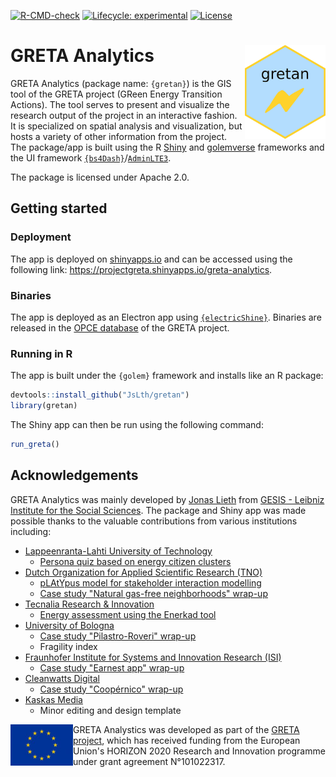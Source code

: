 <!-- badges: start -->

[![R-CMD-check](https://github.com/JsLth/greta-gis-tool/actions/workflows/R-CMD-check.yaml/badge.svg)](https://github.com/JsLth/greta-gis-tool/actions/workflows/R-CMD-check.yaml) [![Lifecycle: experimental](https://img.shields.io/badge/lifecycle-experimental-orange.svg)](https://lifecycle.r-lib.org/articles/stages.html#experimental) [![License](https://img.shields.io/badge/License-Apache_2.0-blue.svg)](https://opensource.org/licenses/Apache-2.0)

<!-- badges: end -->



# GRETA Analytics <a href="https://zenodo.org/communities/greta/"><img align="right" height="150" src="man/figures/logo.png"></a>

GRETA Analytics (package name: `{gretan}`) is the GIS tool of the GRETA project (GReen Energy Transition Actions). The tool serves to present and visualize the research output of the project in an interactive fashion. It is specialized on spatial analysis and visualization, but hosts a variety of other information from the project. The package/app is built using the R [Shiny](https://github.com/rstudio/shiny) and [golemverse](https://golemverse.org/) frameworks and the UI framework [`{bs4Dash}`](https://rinterface.github.io/bs4Dash/)/[`AdminLTE3`](https://github.com/ColorlibHQ/AdminLTE).

The package is licensed under Apache 2.0.

## Getting started

### Deployment

The app is deployed on [shinyapps.io](shinyapps.io) and can be accessed using the following link: https://projectgreta.shinyapps.io/greta-analytics.

### Binaries

The app is deployed as an Electron app using [`{electricShine}`](https://github.com/chasemc/electricShine). Binaries are released in the [OPCE database](https://zenodo.org/communities/greta/) of the GRETA project.

### Running in R

The app is built under the `{golem}` framework and installs like an R package:

```r
devtools::install_github("JsLth/gretan")
library(gretan)
```

The Shiny app can then be run using the following command:

```r
run_greta()
```

## Acknowledgements

GRETA Analytics was mainly developed by [Jonas Lieth](mailto:jonas.lieth@gesis.org) from [GESIS - Leibniz Institute for the Social Sciences](https://www.gesis.org/en/). The package and Shiny app was made possible thanks to the valuable contributions from various institutions including:

- [Lappeenranta-Lahti University of Technology](https://www.lut.fi/en)
  - [Persona quiz based on energy citizen clusters](https://projectgreta.eu/wp-content/uploads/2023/09/GRETA_D2.4_Energy-citizen-empowerment-through-energy-data-interactions.pdf)
- [Dutch Organization for Applied Scientific Research (TNO)](https://www.tno.nl/en/)
  - [pLAtYpus model for stakeholder interaction modelling](https://github.com/TNO/pLAtYpus)
  - [Case study "Natural gas-free neighborhoods" wrap-up](https://projectgreta.eu/wp-content/uploads/2023/01/GRETA_D3_2_Case-study-2-report_v1_0.pdf)
- [Tecnalia Research & Innovation](https://www.tecnalia.com/en/home)
  - [Energy assessment using the Enerkad tool](https://www.enerkad.net/)
- [University of Bologna](https://www.unibo.it/)
  - [Case study "Pilastro-Roveri" wrap-up](https://projectgreta.eu/wp-content/uploads/2023/01/GRETA_D3_1_Case-study-1-report_v1_0.pdf)
  - Fragility index
- [Fraunhofer Institute for Systems and Innovation Research (ISI)](https://www.isi.fraunhofer.de/)
  - [Case study "Earnest app" wrap-up](https://projectgreta.eu/wp-content/uploads/2023/01/GRETA_D3_5_Case-study-5-report_v1_0.pdf)
- [Cleanwatts Digital](https://cleanwatts.energy/)
  - [Case study "Coopérnico" wrap-up](https://projectgreta.eu/wp-content/uploads/2023/01/GRETA_D3_3_Case-study-3-report_v1_0.pdf)
- [Kaskas Media](https://kaskas.fi/en/)
  - Minor editing and design template

<img width="100rem" align="left" src="inst/app/www/eu_flag.jpg">

GRETA Analystics was developed as part of the [GRETA project](https://projectgreta.eu/), which has received funding from the European Union's HORIZON 2020 Research and Innovation programme under grant agreement N°101022317.
